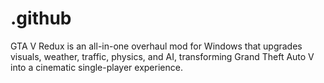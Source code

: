 # .github
GTA V Redux is an all-in-one overhaul mod for Windows that upgrades visuals, weather, traffic, physics, and AI, transforming Grand Theft Auto V into a cinematic single-player experience.
